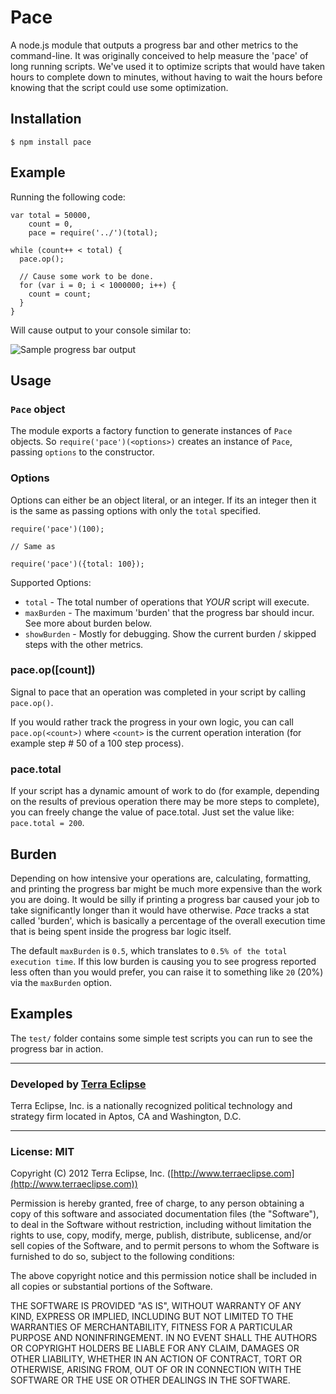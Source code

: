Pace
====

A node.js module that outputs a progress bar and other metrics to the command-line.
It was originally conceived to help measure the 'pace' of long running scripts.
We've used it to optimize scripts that would have taken hours to complete down
to minutes, without having to wait the hours before knowing that the script
could use some optimization.

Installation
------------
```
$ npm install pace
```

Example
-------
Running the following code:
```
var total = 50000,
    count = 0,
    pace = require('../')(total);

while (count++ < total) {
  pace.op();

  // Cause some work to be done.
  for (var i = 0; i < 1000000; i++) {
    count = count;
  }
}
```

Will cause output to your console similar to:

![Sample progress bar output](https://github.com/cpsubrian/pace/raw/master/screenshot.png)

Usage
-----
### `Pace` object ###
The module exports a factory function to generate instances of `Pace` objects.
So `require('pace')(<options>)` creates an instance of `Pace`, passing
`options` to the constructor.

### Options ###
Options can either be an object literal, or an integer.  If its an integer then
it is the same as passing options with only the `total` specified.

```
require('pace')(100);

// Same as

require('pace')({total: 100});
```

Supported Options:

  * `total` - The total number of operations that _YOUR_ script will execute.
  * `maxBurden` - The maximum 'burden' that the progress bar should incur. See more about burden below.
  * `showBurden` - Mostly for debugging.  Show the current burden / skipped steps with the other metrics.

### pace.op([count]) ###
Signal to pace that an operation was completed in your script by calling
`pace.op()`.

If you would rather track the progress in your own logic, you can call
`pace.op(<count>)` where `<count>` is the current operation interation
(for example step # 50 of a 100 step process).

### pace.total ###
If your script has a dynamic amount of work to do (for example, depending on the
results of previous operation there may be more steps to complete), you can
freely change the value of pace.total.  Just set the value like: `pace.total = 200`.

Burden
------
Depending on how intensive your operations are, calculating, formatting, and
printing the progress bar might be much more expensive than the work you
are doing.  It would be silly if printing a progress bar caused your
job to take significantly longer than it would have otherwise. _Pace_ tracks
a stat called 'burden', which is basically a percentage of the overall
execution time that is being spent inside the progress bar logic itself.

The default `maxBurden` is `0.5`, which translates to `0.5% of the total execution
time`.  If this low burden is causing you to see progress reported less
often than you would prefer, you can raise it to something like `20` (20%) via
the `maxBurden` option.

Examples
--------
The `test/` folder contains some simple test scripts you can run to see the
progress bar in action.


- - -

### Developed by [Terra Eclipse](http://www.terraeclipse.com)
Terra Eclipse, Inc. is a nationally recognized political technology and
strategy firm located in Aptos, CA and Washington, D.C.

- - -

### License: MIT
Copyright (C) 2012 Terra Eclipse, Inc. ([http://www.terraeclipse.com](http://www.terraeclipse.com))

Permission is hereby granted, free of charge, to any person obtaining a copy
of this software and associated documentation files (the "Software"), to deal
in the Software without restriction, including without limitation the rights
to use, copy, modify, merge, publish, distribute, sublicense, and/or sell
copies of the Software, and to permit persons to whom the Software is furnished
to do so, subject to the following conditions:

The above copyright notice and this permission notice shall be included in
all copies or substantial portions of the Software.

THE SOFTWARE IS PROVIDED "AS IS", WITHOUT WARRANTY OF ANY KIND, EXPRESS OR
IMPLIED, INCLUDING BUT NOT LIMITED TO THE WARRANTIES OF MERCHANTABILITY,
FITNESS FOR A PARTICULAR PURPOSE AND NONINFRINGEMENT. IN NO EVENT SHALL THE
AUTHORS OR COPYRIGHT HOLDERS BE LIABLE FOR ANY CLAIM, DAMAGES OR OTHER
LIABILITY, WHETHER IN AN ACTION OF CONTRACT, TORT OR OTHERWISE, ARISING FROM,
OUT OF OR IN CONNECTION WITH THE SOFTWARE OR THE USE OR OTHER DEALINGS IN THE
SOFTWARE.
